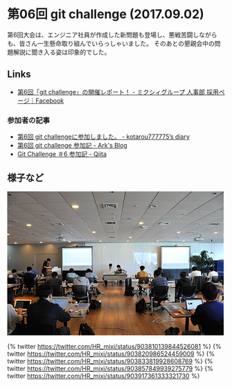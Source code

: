 ---
---

# 第06回 git challenge (2017.09.02)

第6回大会は、エンジニア社員が作成した新問題も登場し、悪戦苦闘しながらも、皆さん一生懸命取り組んでいらっしゃいました。
そのあとの懇親会中の問題解説に聞き入る姿は印象的でした。

## Links

- [第6回「git challenge」の開催レポート！ - ミクシィグループ 人事部 採用ページ｜Facebook](https://www.facebook.com/mixihr/posts/1927690774153570)

### 参加者の記事

- [第6回 git challengeに参加しました。 - kotarou777775’s diary](http://kotarou777775.hatenablog.com/entry/2017/09/03/003921)
- [第6回 git challenge 参加記 - Ark's Blog](http://ark4rk.hatenablog.com/entry/2017/09/03/173836)
- [Git Challenge ＃6 参加記 - Qiita](http://qiita.com/SUZUKI_Masaya/items/70063c3ac3faace0da66)

## 様子など

![](../images/06/01.jpg)

{% twitter https://twitter.com/HR_mixi/status/903810139844526081 %}
{% twitter https://twitter.com/HR_mixi/status/903820986524459009 %}
{% twitter https://twitter.com/HR_mixi/status/903833819928608769 %}
{% twitter https://twitter.com/HR_mixi/status/903857849939275779 %}
{% twitter https://twitter.com/HR_mixi/status/903917361333321730 %}
